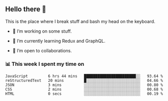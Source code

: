 ## Hello there 👋

<!--
**Chaitanya-Raj/Chaitanya-Raj** is a ✨ _special_ ✨ repository because its `README.md` (this file) appears on your GitHub profile. 

Here are some ideas to get you started:
-->

This is the place where I break stuff and bash my head on the keyboard.

- 🔭 I’m working on some stuff.

- 🌱 I’m currently learning Redux and GraphQL.

- 👯 I’m open to collaborations.

<!--
- ⚡ Fun fact: Firefighting was invented for the purpose of abusing people whose homes were ablaze. From the wiki:

> The first Roman fire brigade of which we have any substantial history was created by Marcus Licinius Crassus. Marcus Licinius Crassus was born into a wealthy Roman family around the year 115 BC, and acquired an enormous fortune through (in the words of Plutarch) "fire and rapine." One of his most lucrative schemes took advantage of the fact that Rome had no fire department. Crassus filled this void by creating his own brigade—500 men strong—which rushed to burning buildings at the first cry of alarm. Upon arriving at the scene, however, the  fire fighters did nothing while their employer bargained over the price of their services with the distressed property owner. If Crassus could not negotiate a satisfactory price, his  men simply let the structure burn to the ground, after which he offered to purchase it for a fraction of its value. 

> Emperor Nero took the basic idea from Crassus and then built on it to form the Vigiles in AD 60 to combat fires using bucket brigades and pumps, as well as poles, hooks and even ballistae to tear down buildings in advance of the flames. The Vigiles patrolled the streets of Rome to watch for fires and served as a police force. The later brigades consisted of hundreds of men, all ready for action. When there was a fire, the men would line up to the nearest water source and pass buckets hand in hand to the fire.
-->

### 📊 This week I spent my time on

<!--START_SECTION:waka-->
```text
JavaScript         6 hrs 44 mins   ███████████████████████░░   93.64 % 
reStructuredText   20 mins         █░░░░░░░░░░░░░░░░░░░░░░░░   04.66 % 
JSON               3 mins          ░░░░░░░░░░░░░░░░░░░░░░░░░   00.80 % 
CSS                2 mins          ░░░░░░░░░░░░░░░░░░░░░░░░░   00.68 % 
HTML               0 secs          ░░░░░░░░░░░░░░░░░░░░░░░░░   00.19 %
```
<!--END_SECTION:waka-->

